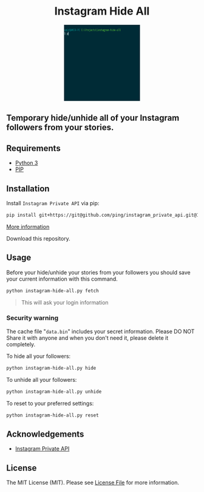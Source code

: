 <h1 align="center">Instagram Hide All</h1>
<div align="center">
    <img src="./screenshot.gif" width="200" height="200">
</div>
<h2>Temporary hide/unhide all of your Instagram followers from your stories.<h2>

## Requirements
- [Python 3](https://www.python.org/)
- [PIP](https://pip.pypa.io/en/stable)

## Installation
Install `Instagram Private API` via pip:
```bash
pip install git+https://git@github.com/ping/instagram_private_api.git@1.6.0
```
[More information](https://github.com/ping/instagram_private_api)

Download this repository.

## Usage
Before your hide/unhide your stories from your followers you should save your current information with this command.
```bash
python instagram-hide-all.py fetch
```
> This will ask your login information

### Security warning
The cache file "`data.bin`" includes your secret information. Please DO NOT Share it with anyone and when you don't need it, please delete it completely.

To hide all your followers:
```bash
python instagram-hide-all.py hide
```

To unhide all your followers:
```bash
python instagram-hide-all.py unhide
```

To reset to your preferred settings:
```bash
python instagram-hide-all.py reset
```

## Acknowledgements
- [Instagram Private API](https://github.com/ping/instagram_private_api)

## License

The MIT License (MIT). Please see [License File](LICENSE.md) for more information.
